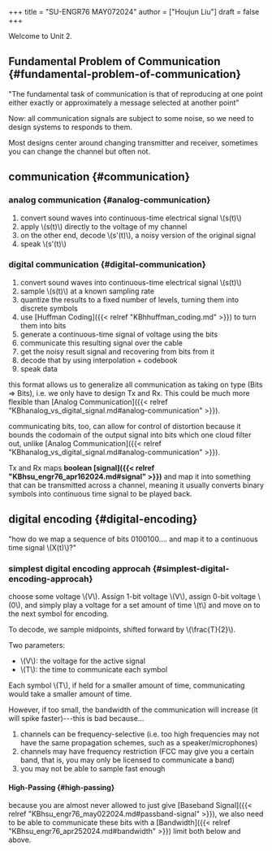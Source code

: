 +++
title = "SU-ENGR76 MAY072024"
author = ["Houjun Liu"]
draft = false
+++

Welcome to Unit 2.


## Fundamental Problem of Communication {#fundamental-problem-of-communication}

"The fundamental task of communication is that of reproducing at one point either exactly or approximately a message selected at another point"

Now: all communication signals are subject to some noise, so we need to design systems to responds to them.

Most designs center around changing transmitter and receiver, sometimes you can change the channel but often not.


## communication {#communication}


### analog communication {#analog-communication}

1.  convert sound waves into continuous-time electrical signal \\(s(t)\\)
2.  apply \\(s(t)\\) directly to the voltage of my channel
3.  on the other end, decode \\(s'(t)\\), a noisy version of the original signal
4.  speak \\(s'(t)\\)


### digital communication {#digital-communication}

1.  convert sound waves into continuous-time electrical signal \\(s(t)\\)
2.  sample \\(s(t)\\) at a known sampling rate
3.  quantize the results to a fixed number of levels, turning them into discrete symbols
4.  use [Huffman Coding]({{< relref "KBhhuffman_coding.md" >}}) to turn them into bits
5.  generate a continuous-time signal of voltage using the bits
6.  communicate this resulting signal over the cable
7.  get the noisy result signal and recovering from bits from it
8.  decode that by using interpolation + codebook
9.  speak data

this format allows us to generalize all communication as taking on type (Bits =&gt; Bits), i.e. we only have to design Tx and Rx. This could be much more flexible than [Analog Communication]({{< relref "KBhanalog_vs_digital_signal.md#analog-communication" >}}).

communicating bits, too, can allow for control of distortion because it bounds the codomain of the output signal into bits which one cloud filter out, unlike [Analog Communication]({{< relref "KBhanalog_vs_digital_signal.md#analog-communication" >}}).

Tx and Rx maps **boolean [signal]({{< relref "KBhsu_engr76_apr162024.md#signal" >}})** and map it into something that can be transmitted across a channel, meaning it usually converts binary symbols into continuous time signal to be played back.


## digital encoding {#digital-encoding}

"how do we map a sequence of bits 0100100.... and map it to a continuous time signal \\(X(t)\\)?"


### simplest digital encoding approcah {#simplest-digital-encoding-approcah}

choose some voltage \\(V\\). Assign 1-bit voltage \\(V\\), assign 0-bit voltage \\(0\\), and simply play a voltage for a set amount of time \\(t\\) and move on to the next symbol for encoding.

To decode, we sample midpoints, shifted forward by \\(\frac{T}{2}\\).

Two parameters:

-   \\(V\\): the voltage for the active signal
-   \\(T\\): the time to communicate each symbol

Each symbol \\(T\\), if held for a smaller amount of time, communicating would take a smaller amount of time.

However, if too small, the bandwidth of the communication will increase (it will spike faster)---this is bad because...

1.  channels can be frequency-selective (i.e. too high frequencies may not have the same propagation schemes, such as a speaker/microphones)
2.  channels may have frequency restriction (FCC may give you a certain band, that is, you may only be licensed to communicate a band)
3.  you may not be able to sample fast enough


#### High-Passing {#high-passing}

because you are almost never allowed to just give [Baseband Signal]({{< relref "KBhsu_engr76_may022024.md#passband-signal" >}}), we also need to be able to communicate these bits with a [Bandwidth]({{< relref "KBhsu_engr76_apr252024.md#bandwidth" >}}) limit both below and above.

